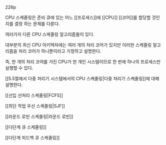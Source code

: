 226p

CPU 스케줄링은 준비 큐에 있는 어느 [[프로세스]]에 [[CPU]] [[코어]]를 할당할 것인지를 결정 하는 문제를 다룬다.

여러가지 다른 CPU 스케줄링 알고리즘들이 있다.

대부분의 최신 CPU 아키텍처에는 여러 개의 처리 코어가 있지만 이러한 스케줄링 알고리즘을 처리 코어가 하나뿐이라고 가정하고 설명한다.

즉, 한 개의 처리 코어를 가진 CPU가 한 개인 시스템이므로 한 번에 하나의 프로세스만 실행할 수 있다.

[[5.5절에서 다중 처리기 시스템에서의 CPU 스케줄링|다중 처리기 스케줄링]]에 대해 설명한다.

[[선입 선처리 스케줄링|FCFS]]

[[최단 작업 우선 스케줄링|SJF]]

[[라운드 로빈 스케줄링|라운드 로빈]]

[[다단계 큐 스케줄링]]

[[다단계 피드백 큐 스케줄링]]